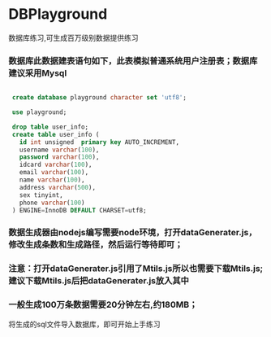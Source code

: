 # DBPlayground
数据库练习,可生成百万级别数据提供练习

### 数据库此数据建表语句如下，此表模拟普通系统用户注册表；数据库建议采用Mysql

```sql

 create database playground character set 'utf8'; 

 use playground;

 drop table user_info;
 create table user_info (
   id int unsigned  primary key AUTO_INCREMENT,
   username varchar(100),
   password varchar(100),
   idcard varchar(100),
   email varchar(100),
   name varchar(100),
   address varchar(500),
   sex tinyint,
   phone varchar(100)
 ) ENGINE=InnoDB DEFAULT CHARSET=utf8;
```


### 数据生成器由nodejs编写需要node环境，打开dataGenerater.js，修改生成条数和生成路径，然后运行等待即可；

### 注意：打开dataGenerater.js引用了Mtils.js所以也需要下载Mtils.js;建议下载Mtils.js后把dataGenerater.js放入其中

### 一般生成100万条数据需要20分钟左右,约180MB；


将生成的sql文件导入数据库，即可开始上手练习
